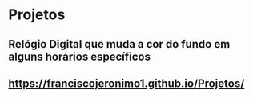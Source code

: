 # Projetos
## Relógio Digital que muda a cor do fundo em alguns horários específicos 

## https://franciscojeronimo1.github.io/Projetos/
